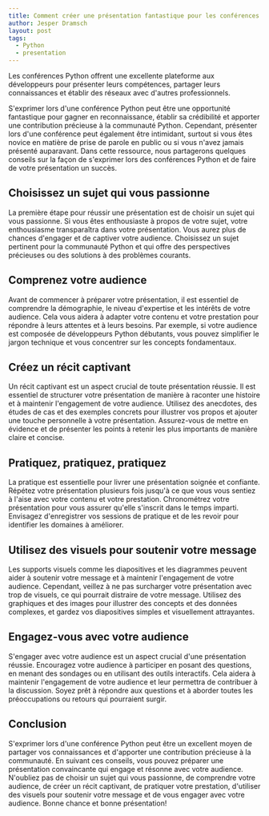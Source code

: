 ```yaml
---
title: Comment créer une présentation fantastique pour les conférences Python ?
author: Jesper Dramsch
layout: post
tags:
  - Python
  - presentation
---
```


Les conférences Python offrent une excellente plateforme aux développeurs pour présenter leurs compétences, partager leurs connaissances et établir des réseaux avec d'autres professionnels.

S'exprimer lors d'une conférence Python peut être une opportunité fantastique pour gagner en reconnaissance, établir sa crédibilité et apporter une contribution précieuse à la communauté Python. Cependant, présenter lors d'une conférence peut également être intimidant, surtout si vous êtes novice en matière de prise de parole en public ou si vous n'avez jamais présenté auparavant. Dans cette ressource, nous partagerons quelques conseils sur la façon de s'exprimer lors des conférences Python et de faire de votre présentation un succès.

## Choisissez un sujet qui vous passionne

La première étape pour réussir une présentation est de choisir un sujet qui vous passionne. Si vous êtes enthousiaste à propos de votre sujet, votre enthousiasme transparaîtra dans votre présentation. Vous aurez plus de chances d'engager et de captiver votre audience. Choisissez un sujet pertinent pour la communauté Python et qui offre des perspectives précieuses ou des solutions à des problèmes courants.

## Comprenez votre audience

Avant de commencer à préparer votre présentation, il est essentiel de comprendre la démographie, le niveau d'expertise et les intérêts de votre audience. Cela vous aidera à adapter votre contenu et votre prestation pour répondre à leurs attentes et à leurs besoins. Par exemple, si votre audience est composée de développeurs Python débutants, vous pouvez simplifier le jargon technique et vous concentrer sur les concepts fondamentaux.

## Créez un récit captivant

Un récit captivant est un aspect crucial de toute présentation réussie. Il est essentiel de structurer votre présentation de manière à raconter une histoire et à maintenir l'engagement de votre audience. Utilisez des anecdotes, des études de cas et des exemples concrets pour illustrer vos propos et ajouter une touche personnelle à votre présentation. Assurez-vous de mettre en évidence et de présenter les points à retenir les plus importants de manière claire et concise.

## Pratiquez, pratiquez, pratiquez

La pratique est essentielle pour livrer une présentation soignée et confiante. Répétez votre présentation plusieurs fois jusqu'à ce que vous vous sentiez à l'aise avec votre contenu et votre prestation. Chronométrez votre présentation pour vous assurer qu'elle s'inscrit dans le temps imparti. Envisagez d'enregistrer vos sessions de pratique et de les revoir pour identifier les domaines à améliorer.

## Utilisez des visuels pour soutenir votre message

Les supports visuels comme les diapositives et les diagrammes peuvent aider à soutenir votre message et à maintenir l'engagement de votre audience. Cependant, veillez à ne pas surcharger votre présentation avec trop de visuels, ce qui pourrait distraire de votre message. Utilisez des graphiques et des images pour illustrer des concepts et des données complexes, et gardez vos diapositives simples et visuellement attrayantes.

## Engagez-vous avec votre audience

S'engager avec votre audience est un aspect crucial d'une présentation réussie. Encouragez votre audience à participer en posant des questions, en menant des sondages ou en utilisant des outils interactifs. Cela aidera à maintenir l'engagement de votre audience et leur permettra de contribuer à la discussion. Soyez prêt à répondre aux questions et à aborder toutes les préoccupations ou retours qui pourraient surgir.

## Conclusion

S'exprimer lors d'une conférence Python peut être un excellent moyen de partager vos connaissances et d'apporter une contribution précieuse à la communauté. En suivant ces conseils, vous pouvez préparer une présentation convaincante qui engage et résonne avec votre audience. N'oubliez pas de choisir un sujet qui vous passionne, de comprendre votre audience, de créer un récit captivant, de pratiquer votre prestation, d'utiliser des visuels pour soutenir votre message et de vous engager avec votre audience. Bonne chance et bonne présentation!
